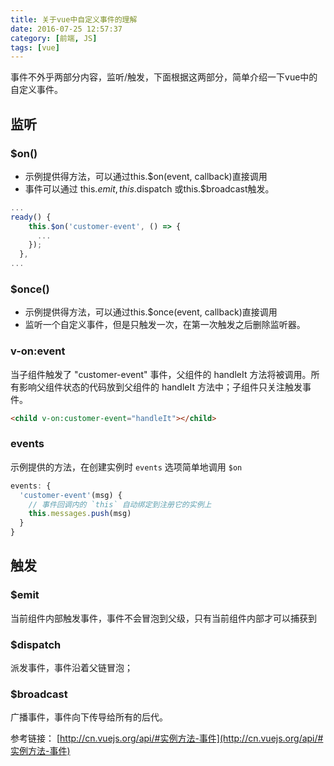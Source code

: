 ```yaml
---
title: 关于vue中自定义事件的理解
date: 2016-07-25 12:57:37
category: [前端, JS]
tags: [vue]
---
```

事件不外乎两部分内容，监听/触发，下面根据这两部分，简单介绍一下vue中的自定义事件。

## 监听
### $on()
- 示例提供得方法，可以通过this.$on(event, callback)直接调用
- 事件可以通过 this.$emit, this.$dispatch 或this.$broadcast触发。
```js
...
ready() {
    this.$on('customer-event', () => {
      ...
    });
  },
...    
```
### $once()
- 示例提供得方法，可以通过this.$once(event, callback)直接调用
- 监听一个自定义事件，但是只触发一次，在第一次触发之后删除监听器。

### v-on:event
当子组件触发了 "customer-event" 事件，父组件的 handleIt 方法将被调用。所有影响父组件状态的代码放到父组件的 handleIt 方法中；子组件只关注触发事件。
```html
<child v-on:customer-event="handleIt"></child>
```

### events
示例提供的方法，在创建实例时 `events` 选项简单地调用 `$on`
```js
events: {
  'customer-event'(msg) {
    // 事件回调内的 `this` 自动绑定到注册它的实例上
    this.messages.push(msg)
  }
}
```

## 触发

### $emit
当前组件内部触发事件，事件不会冒泡到父级，只有当前组件内部才可以捕获到

### $dispatch
派发事件，事件沿着父链冒泡；

### $broadcast
广播事件，事件向下传导给所有的后代。


参考链接：
[http://cn.vuejs.org/api/#实例方法-事件](http://cn.vuejs.org/api/#实例方法-事件)
